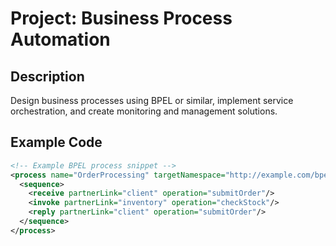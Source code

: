 # Project: Business Process Automation

## Description
Design business processes using BPEL or similar, implement service orchestration, and create monitoring and management solutions.

## Example Code
```xml
<!-- Example BPEL process snippet -->
<process name="OrderProcessing" targetNamespace="http://example.com/bpel/order">
  <sequence>
    <receive partnerLink="client" operation="submitOrder"/>
    <invoke partnerLink="inventory" operation="checkStock"/>
    <reply partnerLink="client" operation="submitOrder"/>
  </sequence>
</process>
```
